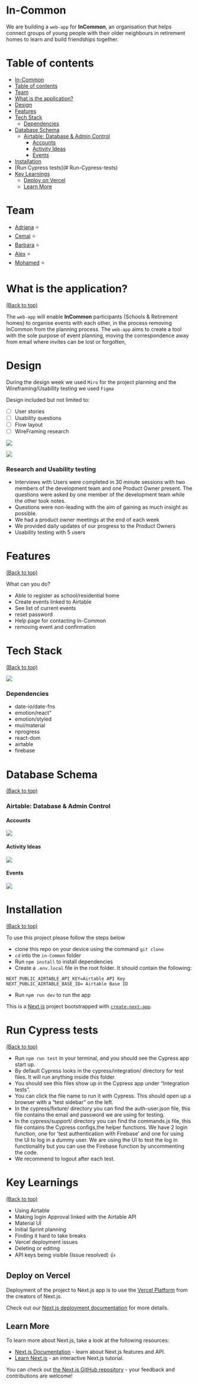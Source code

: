 
# In-Common

We are building a `web-app` for **InCommon**, an organisation that helps connect groups of young people with their older neighbours in retirement homes to learn and build friendships together.

# Table of contents

- [In-Common](#in-common)
- [Table of contents](#table-of-contents)
- [Team](#team)
- [What is the application?](#what-is-the-application)
- [Design](#design)
- [Features](#features)
- [Tech Stack](#tech-stack)
  - [Dependencies](#dependencies)
- [Database Schema](#database-schema)
  - [Airtable: Database & Admin Control](#airtable-database--admin-control)
    - [Accounts](#accounts)
    - [Activity Ideas](#activity-ideas)
    - [Events](#events)
- [Installation](#installation)
- [Run Cypress tests](# Run-Cypress-tests)
- [Key Learnings](#key-learnings)
  - [Deploy on Vercel](#deploy-on-vercel)
  - [Learn More](#learn-more)

# Team

- [Adriana](https://github.com/aaadriana) :star:
- [Cemal](https://github.com/cemalokten) :star:
- [Barbara](https://github.com/0bubbles0) :star:
- [Alex](https://github.com/lopezelpesado) :star:
- [Mohamed](https://github.com/Alisyad9) :star:

# What is the application?

[(Back to top)](#table-of-contents)

The `web-app` will enable **InCommon** participants (Schools & Retirement homes) to organise events with each other, in the process removing InCommon from the planning process. The `web-app` aims to create a tool with the sole purpose of event planning, moving the correspondence away from email where invites can be lost or forgotten,

# Design

During the design week we used `Miro` for the project planning and the Wireframing/Usability testing we used `Figma`

Design included but not limited to:

- [ ] User stories
- [ ] Usability questions
- [ ] Flow layout
- [ ] WireFraming research

![](https://i.imgur.com/zXJACvP.png)

![](https://i.imgur.com/tE8kGHe.gif)


### Research and Usability testing

- Interviews with Users were completed in 30 minute sessions with two members of the development team and one Product Owner present. The questions were asked by one member of the development team while the other took notes.
- Questions were non-leading with the aim of gaining as much insight as possible.
- We had a product owner meetings at the end of each week
- We provided daily updates of our progress to the Product Owners
- Usability testing with 5 users


# Features

[(Back to top)](#table-of-contents)

What can you do?
- Able to register as school/residential home 
- Create events linked to Airtable
- See list of current events 
-  reset password 
- Help page for contacting In-Common 
- removing event and confirmation  


# Tech Stack

[(Back to top)](#table-of-contents)

![](https://i.imgur.com/CrRaEI1.png)

### Dependencies

- date-io/date-fns
- emotion/react"
- emotion/styled
- mui/material
- nprogress
- react-dom
- airtable
- firebase

# Database Schema

[(Back to top)](#table-of-contents)

### Airtable: Database & Admin Control

#### Accounts

![](https://i.imgur.com/El1jSXR.png)

#### Activity Ideas

![](https://i.imgur.com/39QtUcW.png)

#### Events

![](https://i.imgur.com/5GyOHD5.png)

# Installation

[(Back to top)](#table-of-contents)



To use this project please follow the steps below

- clone this repo on your device using the command `git clone`
- `cd` into the `in-Common` folder
- Run `npm install` to install dependencies
- Create a `.env.local` file in the root folder. It should contain the following:

```
NEXT_PUBLIC_AIRTABLE_API_KEY=Airtable API Key
NEXT_PUBLIC_AIRTABLE_BASE_ID= Airtable Base ID
```

- Run `npm run dev` to run the app

This is a [Next.js](https://nextjs.org/) project bootstrapped with [`create-next-app`](https://github.com/vercel/next.js/tree/canary/packages/create-next-app).

# Run Cypress tests
[(Back to top)](#table-of-contents)

- Run `npm run test` in your terminal, and you should see the Cypress app start up.
- By default Cypress looks in the cypress/integration/ directory for test files. It will run anything inside this folder.
- You should see this files show up in the Cypress app under “Integration tests”.
- You can click the file name to run it with Cypress. This should open up a browser with a “test sidebar” on the left.
- In the cypress/fixture/ directory you can find the auth-user.json file, this file contains the email and password we are using for testing.
- In the cypress/support/ directory you can find the commands.js file, this file contains the Cypress configs,the helper functions. We have 2 login function, one for 'test authentication with Firebase' and one for using the UI to log in a dummy user. We are using the UI to test the log in functionality but you can use the Firebase function by uncommenting the code.
- We recommend to logout after each test.

# Key Learnings

[(Back to top)](#table-of-contents)

- Using Airtable
- Making login Approval linked with the Airtable API
- Material UI 
- Initial Sprint planning 
- Finding it hard to take breaks 
- Vercel deployment issues 
- Deleting or editing  
- API keys being visible (Issue resolved) :+1: 


## Deploy on Vercel

 Deployment of the project to Next.js app is to use the [Vercel Platform](https://vercel.com/new?utm_medium=default-template&filter=next.js&utm_source=create-next-app&utm_campaign=create-next-app-readme) from the creators of Next.js.

Check out our [Next.js deployment documentation](https://nextjs.org/docs/deployment) for more details.

## Learn More

To learn more about Next.js, take a look at the following resources:

- [Next.js Documentation](https://nextjs.org/docs) - learn about Next.js features and API.
- [Learn Next.js](https://nextjs.org/learn) - an interactive Next.js tutorial.

You can check out [the Next.js GitHub repository](https://github.com/vercel/next.js/) - your feedback and contributions are welcome!


